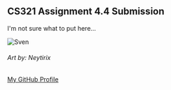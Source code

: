 ## CS321 Assignment 4.4 Submission
I'm not sure what to put here...

![Sven](https://user-images.githubusercontent.com/123230912/216857473-5d99b207-aa4b-4e29-88e3-b37ef79846e7.jpg)
###### Art by: Neytirix

[My GitHub Profile](https://github.com/JustAMik0)
